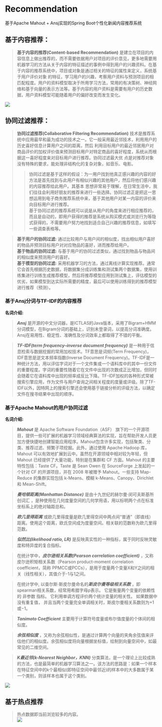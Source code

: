 # Recommendation
基于Apache Mahout + Ansj实现的Spring Boot个性化新闻内容推荐系统

## 基于内容推荐： <br>
 >**基于内容的推荐(Content-based Recommendation)** 是建立在项目的内容信息上做出推荐的，而不需要依据用户对项目的评价意见，更多地需要用机器学习的方法从关于内容的特征描述的事例中得到用户的兴趣资料。在基于内容的推荐系统中，项目或对象是通过相关的特征的属性来定义，系统基于用户评价对象 的特征，学习用户的兴趣，考察用户资料与预测项目的相匹配程度。用户的资料模型取决于所用学习方法，常用的有决策树、神经网络和基于向量的表示方法等。基于内容的用户资料是需要有用户的历史数据，用户资料模型可能随着用户的偏好改变而发生变化。<br>
  
![](https://github.com/ma0otong/Recommendation/blob/master/img/%E5%9F%BA%E4%BA%8E%E5%86%85%E5%AE%B9%E6%8E%A8%E8%8D%90.jpg)

## 协同过滤推荐： <br>
 >**协同过滤推荐(Collaborative Filtering Recommendation)** 技术是推荐系统中应用最早和最为成功的技术之一。它一般采用最近邻技术，利用用户的历史喜好信息计算用户之间的距离，然后 利用目标用户的最近邻居用户对商品评价的加权评价值来预测目标用户对特定商品的喜好程度，系统从而根据这一喜好程度来对目标用户进行推荐。协同过滤最大优 点是对推荐对象没有特殊的要求，能处理非结构化的复杂对象，如音乐、电影。<br>
 >>协同过滤是基于这样的假设：为一用户找到他真正感兴趣的内容的好方法是首先找到与此用户有相似兴趣的其他用户，然后将他们感兴趣的内容推荐给此用户。其基本 思想非常易于理解，在日常生活中，我们往往会利用好朋友的推荐来进行一些选择。协同过滤正是把这一思想运用到电子商务推荐系统中来，基于其他用户对某一内容的评价来向目标用户进行推荐。<br>
 >>基于协同过滤的推荐系统可以说是从用户的角度来进行相应推荐的，而且是自动的，即用户获得的推荐是系统从购买模式或浏览行为等隐式获得的，不需要用户努力地找到适合自己兴趣的推荐信息，如填写一些调查表格等。<br>

 >**基于用户的协同过滤:** 通过比较用户与用户间的相似度，找出相似用户喜好的物品并预测目标用户对对应物品的喜好，进而推荐给用户。 <br>
 >**基于物品的协同过滤:** 与基于用户的协同过滤类似，通过找到物品与物品间的相似度来预测用户的喜好。 <br>
 >**基于模型的协同过滤:** 采用机器学习的方法，通过离线计算实现推荐。通常它会首先根据历史数据，将数据集分成训练集和测试集两个数据集，使用训练集进行训练生成推荐模型，然后将推荐模型应用到测试集上，评估模型的优劣，如果模型到达实际所需要的精度，最后可以使用训练得到的推荐模型进行推荐（预测）。 <br>

### 基于Ansj分词与TF-IDF的内容推荐 
**名词介绍:** <br>
 >***Ansj*** 是开源的中文分词器，是ICTLAS的Java版本，采用了Bigram+HMM分词模型，在Bigram分词的基础上，识别未登录词，以提高分词准确度。Ansj在易用性、稳定性、准确性及分词效率上都取得了不错的平衡。

 >***TF-IDF(term frequency–inverse document frequency)*** 是一种用于信息检索与数据挖掘的常用加权技术。TF意思是词频(Term Frequency)，IDF意思是逆文本频率指数(Inverse Document Frequency)。TF-IDF是一种统计方法，用以评估字词对于一个文件集或一个语料库中的其中一份文件的重要程度。字词的重要性随着它在文件中出现的次数成正比增加，但同时会随着它在语料库中出现的频率成反比下降。TF-IDF加权的各种形式常被搜索引擎应用，作为文件与用户查询之间相关程度的度量或评级。除了TF-IDF以外，因特网上的搜索引擎还会使用基于链接分析的评级方法，以确定文件在搜寻结果中出现的顺序。
  
### 基于Apache Mahout的用户协同过滤 
**名词介绍:**<br>
 >***Mahout*** 是 Apache Software Foundation（ASF） 旗下的一个开源项目，提供一些可扩展的机器学习领域经典算法的实现，旨在帮助开发人员更加方便快捷地创建智能应用程序。Mahout包含许多实现，包括聚类、分类、推荐过滤、频繁子项挖掘。此外，通过使用 Apache Hadoop 库，Mahout 可以有效地扩展到云中。虽然在开源领域中相对较为年轻，但 Mahout 已经提供了大量功能，特别是在集群和 CF 方面。Mahout 的主要特性包括：Taste CF。Taste 是 Sean Owen 在 SourceForge 上发起的一个针对 CF 的开源项目，并在 2008 年被赠予 Mahout。一些支持 Map-Reduce 的集群实现包括 k-Means、模糊 k-Means、Canopy、Dirichlet 和 Mean-Shift。<br>

 >***曼哈顿距离(Manhattan Distance)*** 是由十九世纪的赫尔曼·闵可夫斯基所创词汇 ，是种使用在几何度量空间的几何学用语，用以标明两个点在标准坐标系上的绝对轴距总和。<br>

 >***欧几里得距离*** 或欧几里得度量是欧几里得空间中两点间“普通”（即直线）距离。使用这个距离，欧氏空间成为度量空间。相关联的范数称为欧几里得范数。<br>

 >***似然比(likelihood ratio, LR)*** 是反映真实性的一种指标，属于同时反映灵敏度和特异度的复合指标。<br>

 >在统计学中，***皮尔逊相关系数(Pearson correlation coefficient)*** ，又称皮尔逊积矩相关系数（Pearson product-moment correlation coefficient，简称 PPMCC或PCCs），是用于度量两个变量X和Y之间的相关（线性相关），其值介于-1与1之间。<br>

 >在统计学中, 以查尔斯·斯皮尔曼命名的***斯皮尔曼等级相关系数*** ，即spearman相关系数，经常用希腊字母ρ表示。 它是衡量两个变量的依赖性的 非参数 指标。 它利用单调方程评价两个统计变量的相关性。 如果数据中没有重复值， 并且当两个变量完全单调相关时，斯皮尔曼相关系数则为+1或−1。<br>

 >***Tanimoto Coefficient*** 主要用于计算符号度量或布尔值度量的个体间的相似度。<br>

 >***余弦相似度*** ，又称为余弦相似性，是通过计算两个向量的夹角余弦值来评估他们的相似度。余弦相似度将向量根据坐标值，绘制到向量空间中，如最常见的二维空间。<br>

 >***K最近邻(k-Nearest Neighbor，KNN)*** 分类算法，是一个理论上比较成熟的方法，也是最简单的机器学习算法之一。该方法的思路是：如果一个样本在特征空间中的k个最相似(即特征空间中最邻近)的样本中的大多数属于某一个类别，则该样本也属于这个类别。<br>
  
  ![](https://github.com/ma0otong/Recommendation/blob/master/img/%E5%8D%8F%E5%90%8C%E8%BF%87%E6%BB%A4%E6%8E%A8%E8%8D%90.jpg)

## 基于热点推荐
 >热点数据即当前浏览较多的内容。<br>
![](https://github.com/ma0otong/Recommendation/blob/master/img/%E5%9F%BA%E4%BA%8E%E7%83%AD%E7%82%B9.jpg)
